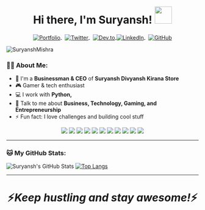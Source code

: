 <div align="center">
   <h1>Hi there, I'm Suryansh! <img src="https://media.giphy.com/media/hvRJCLFzcasrR4ia7z/giphy.gif" width="45px" height="45px"> </h1>
</div>

<p align="center">
   <a href="https://your-portfolio-link.netlify.app/" target="_blank">
      <img align="center" src="https://img.shields.io/badge/Portfolio-%23000000.svg?style=for-the-badge&logo=firefox&logoColor=#FF7139" alt="Portfolio" />
   </a>&nbsp;
   <a href="https://twitter.com/yourtwitter" target="_blank">
      <img align="center" src="https://img.shields.io/badge/Twitter-1DA1F2?style=for-the-badge&logo=twitter&logoColor=white" alt="Twitter"  />
   </a>&nbsp;
   <a href="https://dev.to/yourdev" target="_blank">
      <img align="center" src="https://img.shields.io/badge/dev.to-0A0A0A?style=for-the-badge&logo=dev-dot-to&logoColor=white" alt="Dev.to" />
   </a>
   <a href="https://linkedin.com/in/yourlinkedin" target="_blank">
      <img align="center" src="https://img.shields.io/badge/LinkedIn-0077B5?style=for-the-badge&logo=linkedin&logoColor=white" alt="LinkedIn" />
   </a>&nbsp;
   <a href="https://github.com/SuryanshMishra" target="_blank">
      <img align="center" src="https://img.shields.io/badge/GitHub-181717?style=for-the-badge&logo=github&logoColor=white" alt="GitHub" />
   </a>
</p>

<p align="left"> 
   <img src="https://komarev.com/ghpvc/?username=SuryanshMishra&label=Profile%20Views&color=blue&style=flat-square" alt="SuryanshMishra" /> 
</p>

### 👨‍💼 About Me:
- 💼 I'm a **Businessman & CEO** of **Suryansh Divyansh Kirana Store**  
- 🎮 Gamer & tech enthusiast  
- 💻 I work with **Python,**  
- 💬 Talk to me about **Business, Technology, Gaming, and Entrepreneurship**  
- ⚡ Fun fact: I love challenges and building cool stuff  

<p align="center">
    <img src="https://img.shields.io/badge/Python-3776AB?style=for-the-badge&logo=python&logoColor=white"/>
    <img src="https://img.shields.io/badge/Java-ED8B00?style=for-the-badge&logo=java&logoColor=white"/>
    <img src="https://img.shields.io/badge/C%2B%2B-00599C?style=for-the-badge&logo=c%2B%2B&logoColor=white"/>
    <img src="https://img.shields.io/badge/Flask-000000?style=for-the-badge&logo=flask&logoColor=white"/>
    <img src="https://img.shields.io/badge/Django-092E20?style=for-the-badge&logo=django&logoColor=white"/>
    <img src="https://img.shields.io/badge/Node.js-43853D?style=for-the-badge&logo=node-dot-js&logoColor=white"/>
    <img src="https://img.shields.io/badge/React-20232A?style=for-the-badge&logo=react&logoColor=61DAFB"/>
    <img src="https://img.shields.io/badge/MongoDB-4EA94B?style=for-the-badge&logo=mongodb&logoColor=white"/>
    <img src="https://img.shields.io/badge/TensorFlow-FF6F00?style=for-the-badge&logo=TensorFlow&logoColor=white"/>
    <img src="https://img.shields.io/badge/OpenCV-27338e?style=for-the-badge&logo=OpenCV&logoColor=white"/>
    <img src="https://img.shields.io/badge/scikit_learn-F7931E?style=for-the-badge&logo=scikit-learn&logoColor=white"/>
</p>

---

### 🐱 My GitHub Stats:
![Suryansh's GitHub Stats](https://github-readme-stats.vercel.app/api?username=SuryanshMishra&&show_icons=true&title_color=ffffff&icon_color=55E897&text_color=5EACE1&bg_color=151515)
[![Top Langs](https://github-readme-stats.vercel.app/api/top-langs/?username=SuryanshMishra&layout=compact&text_color=daf7dc&bg_color=151515&theme=dark)](https://github.com/SuryanshMishra/github-readme-stats)

---

<h1 align='center'>⚡️<i>Keep hustling and stay awesome!</i>⚡️</h1>

